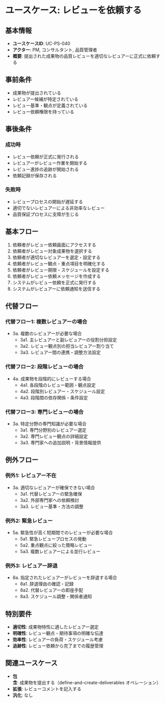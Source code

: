 # ユースケース: レビューを依頼する

## 基本情報
- **ユースケースID**: UC-PS-040
- **アクター**: PM, コンサルタント, 品質管理者
- **概要**: 提出された成果物の品質レビューを適切なレビュアーに正式に依頼する

## 事前条件
- 成果物が提出されている
- レビュアー候補が特定されている
- レビュー基準・観点が定義されている
- レビュー依頼権限を持っている

## 事後条件
### 成功時
- レビュー依頼が正式に発行される
- レビュアーがレビュー作業を開始する
- レビュー進捗の追跡が開始される
- 依頼記録が保存される

### 失敗時
- レビュープロセスの開始が遅延する
- 適切でないレビュアーによる非効率なレビュー
- 品質保証プロセスに支障が生じる

## 基本フロー
1. 依頼者がレビュー依頼画面にアクセスする
2. 依頼者がレビュー対象成果物を選択する
3. 依頼者が適切なレビュアーを選定・設定する
4. 依頼者がレビュー観点・重点項目を明確化する
5. 依頼者がレビュー期限・スケジュールを設定する
6. 依頼者がレビュー依頼メッセージを作成する
7. システムがレビュー依頼を正式に発行する
8. システムがレビュアーに依頼通知を送信する

## 代替フロー
### 代替フロー1: 複数レビュアーの場合
- 3a. 複数のレビュアーが必要な場合
  - 3a1. 主レビュアーと副レビュアーの役割分担設定
  - 3a2. レビュー観点別の担当レビュアー割り当て
  - 3a3. レビュアー間の連携・調整方法設定

### 代替フロー2: 段階レビューの場合
- 4a. 成果物を段階的にレビューする場合
  - 4a1. 各段階のレビュー範囲・観点設定
  - 4a2. 段階別レビュアー・スケジュール設定
  - 4a3. 段階間の依存関係・条件設定

### 代替フロー3: 専門レビューの場合
- 3a. 特定分野の専門知識が必要な場合
  - 3a1. 専門分野別のレビュアー選定
  - 3a2. 専門レビュー観点の詳細設定
  - 3a3. 専門家への追加説明・背景情報提供

## 例外フロー
### 例外1: レビュアー不在
- 3a. 適切なレビュアーが確保できない場合
  - 3a1. 代替レビュアーの緊急確保
  - 3a2. 外部専門家への依頼検討
  - 3a3. レビュー基準・方法の調整

### 例外2: 緊急レビュー
- 5a. 緊急性が高く短期間でのレビューが必要な場合
  - 5a1. 緊急レビュープロセスの発動
  - 5a2. 重点観点に絞った簡略レビュー
  - 5a3. 複数レビュアーによる並行レビュー

### 例外3: レビュアー辞退
- 8a. 指定されたレビュアーがレビューを辞退する場合
  - 8a1. 辞退理由の確認・記録
  - 8a2. 代替レビュアーの即座手配
  - 8a3. スケジュール調整・関係者通知

## 特別要件
- **適切性**: 成果物特性に適したレビュアー選定
- **明確性**: レビュー観点・期待事項の明確な伝達
- **効率性**: レビュアーの負荷・スケジュール考慮
- **追跡性**: レビュー依頼から完了までの履歴管理

## 関連ユースケース
- **包含**: 成果物を提出する（define-and-create-deliverables オペレーション）
- **拡張**: レビューコメントを記入する
- **汎化**: なし